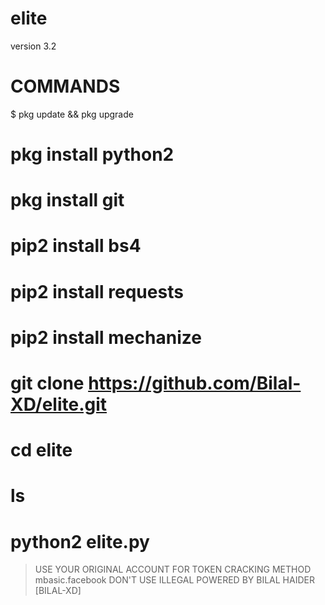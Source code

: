 # elite
version 3.2


# COMMANDS

$ pkg update && pkg upgrade
# pkg install python2
# pkg install git
# pip2 install bs4
# pip2 install requests
# pip2 install mechanize
# git clone https://github.com/Bilal-XD/elite.git
# cd elite
# ls
# python2 elite.py





> USE YOUR ORIGINAL ACCOUNT FOR TOKEN
> CRACKING METHOD mbasic.facebook
> DON'T USE ILLEGAL 
> POWERED BY BILAL HAIDER [BILAL-XD]
